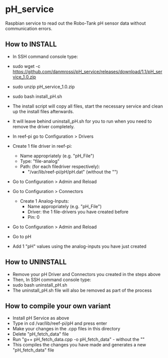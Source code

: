 # pH_service
Raspbian service to read out the Robo-Tank pH sensor data without communication errors.

## How to INSTALL

 - In SSH command console type:
 - sudo wget -c https://github.com/danmrossi/pH_service/releases/download/1.1/pH_service_1.0.zip
 - sudo unzip pH_service_1.0.zip
 - sudo bash install_pH.sh
 
 - The install script will copy all files, start the necessary service and clean up the install files afterwards.
 - It will leave behind uninstall_pH.sh for you to run when you need to remove the driver completely.
 
 - In reef-pi go to Configuration > Drivers
 - Create 1 file driver in reef-pi:
	- Name appropriately (e.g. "pH_File")
	- Type: "file-analog"
	- Path: (for each filedriver respectively):
		- "/var/lib/reef-pi/pH/pH.dat" (without the "")
		
 - Go to Configuration > Admin and Reload
 - Go to Configuration > Connectors
	- Create 1 Analog-Inputs:
		- Name appropriately (e.g. "pH_File")
		- Driver: the 1 file-drivers you have created before
		- Pin: 0
 - Go to Configuration > Admin and Reload
 - Go to pH
 - Add 1 "pH" values using the analog-inputs you have just created

## How to UNINSTALL

 - Remove your pH Driver and Connectors you created in the steps above
 - Then, In SSH command console type:
 - sudo bash uninstall_pH.sh
 - The uninstall_pH.sh file will also be removed as part of the process

## How to compile your own variant
 - Install pH Service as above
 - Type in cd /var/lib/reef-pi/pH and press enter
 - Make your changes in the .cpp files in this directory
 - Delete "pH_fetch_data" file
 - Run "g++ pH_fetch_data.cpp -o pH_fetch_data" - without the ""
 - This compiles the changes you have made and generates a new "pH_fetch_data" file
